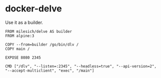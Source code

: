 # docker-delve

Use it as a builder.

```
FROM milesich/delve AS builder
FROM alpine:3
  
COPY --from=builder /go/bin/dlv /
COPY main /
  
EXPOSE 8080 2345
  
CMD ["/dlv", "--listen=:2345", "--headless=true", "--api-version=2", "--accept-multiclient", "exec", "/main"]
```
